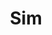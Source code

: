 ---
title: Sim
excerpt: Service to control the simulation environment.
deprecated: false
hidden: false
metadata:
  robots: index
---